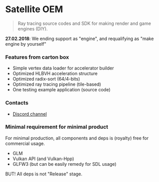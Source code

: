 # Satellite OEM

> Ray tracing source codes and SDK for making render and game engines (DIY). 

**27.02.2018**: We ending support as "engine", and requalifying as "make engine by yourself"

### Features from carton box

* Simple vertex data loader for accelerator builder
* Optimized HLBVH acceleration structure 
* Optimized radix-sort (64/4-bits)
* Optimized ray tracing pipeline (tile-based)
* One testing example application (source code)

### Contacts 

* [Discord channel](https://discordapp.com/invite/HFfADHH)

### Minimal requirement for minimal product

For minimal production, all components and deps is (royalty) free for commercial usage. 

* GLM 
* Vulkan API (and Vulkan-Hpp)
* GLFW3 (but can be easily remedy for SDL usage)

BUT! All deps is not "Release" stage. 
